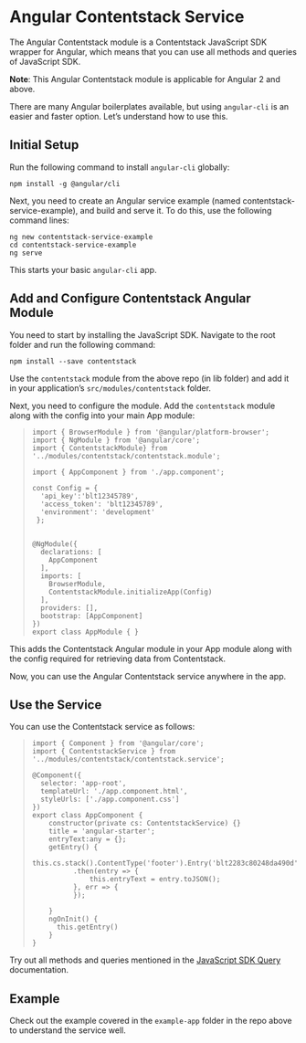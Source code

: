 # Angular Contentstack Service
The Angular Contentstack module is a Contentstack JavaScript SDK wrapper for Angular, which means that you can use all methods and queries of JavaScript SDK.

**Note**: This Angular Contentstack module is applicable for Angular 2 and above.

There are many Angular boilerplates available, but using `angular-cli` is an easier and faster option. Let’s understand how to use this.

## Initial Setup

Run the following command to install `angular-cli` globally:

    npm install -g @angular/cli

Next, you need to create an Angular service example (named contentstack-service-example), and build and serve it. To do this, use the following command lines:

    ng new contentstack-service-example
    cd contentstack-service-example
    ng serve

This starts your basic `angular-cli` app.

## Add and Configure Contentstack Angular Module
You need to start by installing the JavaScript SDK. Navigate to the root folder and run the following command:

    npm install --save contentstack

Use the `contentstack` module from the above repo (in lib folder) and add it in your application’s `src/modules/contentstack` folder.

Next, you need to configure the module. Add the `contentstack` module along with the config into your main App module:

>     import { BrowserModule } from '@angular/platform-browser';
>     import { NgModule } from '@angular/core';
>     import { ContentstackModule} from '../modules/contentstack/contentstack.module';
>     
>     import { AppComponent } from './app.component';
>     
>     const Config = {
>       'api_key':'blt12345789',
>       'access_token': 'blt12345789',
>       'environment': 'development'
>      };
>      
>     
>     @NgModule({
>       declarations: [
>         AppComponent
>       ],
>       imports: [
>         BrowserModule,
>         ContentstackModule.initializeApp(Config)
>       ],
>       providers: [],
>       bootstrap: [AppComponent]
>     })
>     export class AppModule { }

This adds the Contentstack Angular module in your App module along with the config required for retrieving data from Contentstack.

Now, you can use the Angular Contentstack service anywhere in the app.

## Use the Service

You can use the Contentstack service as follows:

>     import { Component } from '@angular/core';
>     import { ContentstackService } from '../modules/contentstack/contentstack.service';
>     
>     @Component({
>       selector: 'app-root',
>       templateUrl: './app.component.html',
>       styleUrls: ['./app.component.css']
>     })
>     export class AppComponent {
>         constructor(private cs: ContentstackService) {}
>         title = 'angular-starter';
>         entryText:any = {};
>         getEntry() {
>		        this.cs.stack().ContentType('footer').Entry('blt2283c80248da490d').fetch()
>		        .then(entry => {
>		            this.entryText = entry.toJSON();
>               }, err => {
>               });
>
>         }
>         ngOnInit() {
>           this.getEntry()
>         }
>     }

Try out all methods and queries mentioned in the [JavaScript SDK Query](https://www.contentstack.com/docs/platforms/javascript-browser/api-reference/) documentation.


## Example

Check out the example covered in the `example-app` folder in the repo above to understand the service well.



